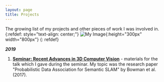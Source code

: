 ```yaml
---
layout: page
title: Projects
--- 
```

The growing list of my projects and other pieces of work I was involved in.  
{:refdef: style="text-align: center;"}
![My Image](/assets/e1aa5101d18cc5ed9e9b22670c7794b9_original.jpg.jpg){:height="300px" width="800px"}
{: refdef}

<em>__2019__</em>
1. [__Seminar: Recent Advances in 3D Computer Vision__](https://github.com/dtransposed/TUM-3D_CV-Seminar) - materials for the talk which I gave during the seminar. My topic was the research paper "Probabilistic Data Association for Semantic SLAM" by Bowman et al.(2017).

